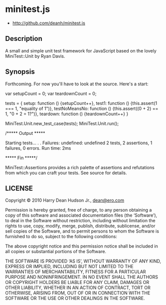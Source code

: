 # minitest.js #

* http://github.com/deanh/minitest.js

## Description ##

A small and simple unit test framework for JavaScript based on the lovely
MiniTest::Unit by Ryan Davis. 

## Synopsis ##

Forthcoming. For now you'll have to look at the source. Here's a start:

var setupCount = 0;
var teardownCount = 0;

tests = {
     setup: function () {setupCount++},
     test1: function () {this.assert(1 === 1, "equality of 1")},
     testNoMeansNo: function () {this.assert((0 + 2) == 1, "0 + 2 = 1?")},
     teardown: function () {teardownCount++}
}

MiniTest.Unit.new_test_case(tests);
MiniTest.Unit.run();

/***** Output *****

Starting tests...
.
.
Failures:
undefined: undefined
2 tests, 2 assertions, 1 failures, 0 errors.
Run time: 2ms

 ***** Fin *****/

MiniTest::Assertions provides a rich palette of assertions and refutations from which you can craft your
tests. See source for details.

## LICENSE ##

Copyright © 2010 Harry Dean Hudson Jr., <dean@ero.com>

Permission is hereby granted, free of charge, to any person obtaining a copy of this software and associated documentation files (the ‘Software’), to deal in the Software without restriction, including without limitation the rights to use, copy, modify, merge, publish, distribute, sublicense, and/or sell copies of the Software, and to permit persons to whom the Software is furnished to do so, subject to the following conditions:

The above copyright notice and this permission notice shall be included in all copies or substantial portions of the Software.

THE SOFTWARE IS PROVIDED ‘AS IS’, WITHOUT WARRANTY OF ANY KIND, EXPRESS OR IMPLIED, INCLUDING BUT NOT LIMITED TO THE WARRANTIES OF MERCHANTABILITY, FITNESS FOR A PARTICULAR PURPOSE AND NONINFRINGEMENT. IN NO EVENT SHALL THE AUTHORS OR COPYRIGHT HOLDERS BE LIABLE FOR ANY CLAIM, DAMAGES OR OTHER LIABILITY, WHETHER IN AN ACTION OF CONTRACT, TORT OR OTHERWISE, ARISING FROM, OUT OF OR IN CONNECTION WITH THE SOFTWARE OR THE USE OR OTHER DEALINGS IN THE SOFTWARE.